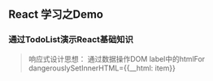 ## React 学习之Demo

### 通过TodoList演示React基础知识

> 响应式设计思想： 通过数据操作DOM
> label中的htmlFor
> dangerouslySetInnerHTML={{__html: item}}